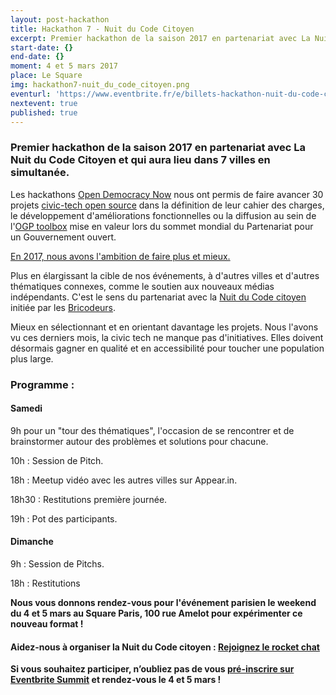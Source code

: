 ```yaml
---
layout: post-hackathon
title: Hackathon 7 - Nuit du Code Citoyen
excerpt: Premier hackathon de la saison 2017 en partenariat avec La Nuit du Code Citoyen et qui aura lieu dans 7 villes en simultanée.
start-date: {}
end-date: {}
moment: 4 et 5 mars 2017
place: Le Square
img: hackathon7-nuit_du_code_citoyen.png
eventurl: 'https://www.eventbrite.fr/e/billets-hackathon-nuit-du-code-citoyen-paris-31635291007'
nextevent: true
published: true
---
```


### Premier hackathon de la saison 2017 en partenariat avec La Nuit du Code Citoyen et qui aura lieu dans 7 villes en simultanée.

Les hackathons [Open Democracy Now](http://opendemocracynow.net/) nous ont permis de faire avancer 30 projets [civic-tech open source](https://medium.com/open-source-politics/la-civic-tech-fran%C3%A7aise-risque-de-se-d%C3%A9tourner-de-la-cr%C3%A9ation-des-biens-communs-num%C3%A9riques-dont-9ebcf5c55c2e#.nm4xj5388) dans la définition de leur cahier des charges, le développement d'améliorations fonctionnelles ou la diffusion au sein de l'[OGP toolbox](https://ogptoolbox.org/) mise en valeur lors du sommet mondial du Partenariat pour un Gouvernement ouvert.  

[En 2017, nous avons l'ambition de faire plus et mieux.](https://medium.com/open-source-politics/2017-ann%C3%A9e-d%C3%A9mocratique-c83d0c42192d#.33x6wq146)

Plus en élargissant la cible de nos événements, à d'autres villes et d'autres thématiques connexes, comme le soutien aux nouveaux médias indépendants. C'est le sens du partenariat avec la [Nuit du Code citoyen](https://www.facebook.com/events/179111149234346/) initiée par les [Bricodeurs](http://lesbricodeurs.fr/).

Mieux en sélectionnant et en orientant davantage les projets. Nous l'avons vu ces derniers mois, la civic tech ne manque pas d'initiatives. Elles doivent désormais gagner en qualité et en accessibilité pour toucher une population plus large.

### Programme :

#### Samedi

9h pour un "tour des thématiques", l'occasion de se rencontrer et de brainstormer autour des problèmes et solutions pour chacune.

10h : Session de Pitch.

18h : Meetup vidéo avec les autres villes sur Appear.in.

18h30 : Restitutions première journée.

19h : Pot des participants.

#### Dimanche

9h : Session de Pitchs.

18h : Restitutions

**Nous vous donnons rendez-vous pour l'événement parisien le weekend du 4 et 5 mars au Square Paris, 100 rue Amelot pour expérimenter ce nouveau format !**  

#### Aidez-nous à organiser la Nuit du Code citoyen : <a href="https://nuitcodecitoyen.rocket.chat/channel/orga-paris" class="btn btn-primary">Rejoignez le rocket chat</a>

**Si vous souhaitez participer, n’oubliez pas de vous [pré-inscrire sur Eventbrite Summit](https://www.eventbrite.fr/e/billets-hackathon-open-democracy-now-5-28821373504) et rendez-vous le 4 et 5 mars !**
